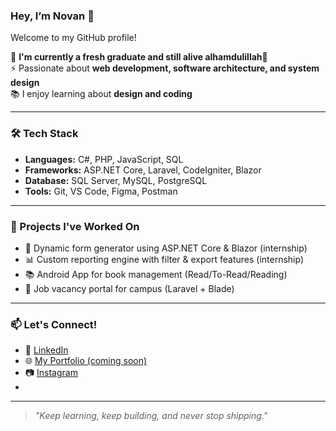 

### Hey, I’m Novan 👋

Welcome to my GitHub profile!

🌱 **I'm currently a fresh graduate and still alive alhamdulillah**🙂  
⚡ Passionate about **web development, software architecture, and system design**  
📚 I enjoy learning about **design and coding**

---

### 🛠️ Tech Stack
- **Languages:** C#, PHP, JavaScript, SQL
- **Frameworks:** ASP.NET Core, Laravel, CodeIgniter, Blazor
- **Database:** SQL Server, MySQL, PostgreSQL
- **Tools:** Git, VS Code, Figma, Postman

---

### 🚀 Projects I've Worked On
- 🔧 Dynamic form generator using ASP.NET Core & Blazor (internship)  
- 📊 Custom reporting engine with filter & export features (internship)
- 📚 Android App for book management (Read/To-Read/Reading)  
- 🧠 Job vacancy portal for campus (Laravel + Blade)

---

### 📫 Let's Connect!

- 💼 [LinkedIn](https://www.linkedin.com/in/novandro-romanda-254697274/)
- 🌐 [My Portfolio (coming soon)](https://novandroromanda.github.io)
- 📷 [Instagram](https://www.instagram.com/novandroromanda)
- 
---

> *"Keep learning, keep building, and never stop shipping."*


